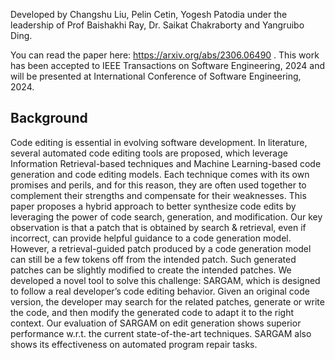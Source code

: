 Developed by Changshu Liu, Pelin Cetin, Yogesh Patodia under the leadership of Prof Baishakhi Ray, Dr. Saikat Chakraborty and Yangruibo Ding.

You can read the paper here: https://arxiv.org/abs/2306.06490 . This work has been accepted to IEEE Transactions on Software Engineering, 2024 and will be presented at International Conference of Software Engineering, 2024.

## Background

Code editing is essential in evolving software development. In literature, several automated code editing tools are proposed, which leverage Information Retrieval-based techniques and Machine Learning-based code generation and code editing
models. Each technique comes with its own promises and perils, and for this reason, they are often used together to complement their strengths and compensate for their weaknesses. This paper proposes a hybrid approach to better synthesize code edits by
leveraging the power of code search, generation, and modification. Our key observation is that a patch that is obtained by search & retrieval, even if incorrect, can provide helpful guidance to a code generation model. However, a retrieval-guided patch produced 
by a code generation model can still be a few tokens off from the intended patch. Such generated patches can be slightly modified to create the intended patches. We developed a novel tool to solve this challenge: SARGAM, which is designed to follow a real developer’s
code editing behavior. Given an original code version, the developer may search for the related patches, generate or write the code, and then modify the generated code to adapt it to the right context. Our evaluation of SARGAM on edit generation shows superior performance
w.r.t. the current state-of-the-art techniques. SARGAM also shows its effectiveness on automated program repair tasks.
